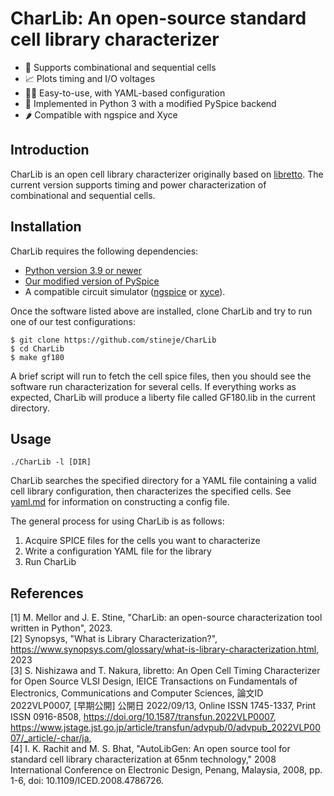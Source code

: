 # CharLib: An open-source standard cell library characterizer

- 🔩 Supports combinational and sequential cells
- 📈 Plots timing and I/O voltages
- 🧑‍💻 Easy-to-use, with YAML-based configuration
- 🐍 Implemented in Python 3 with a modified PySpice backend
- 🌶️ Compatible with ngspice and Xyce

## Introduction
CharLib is an open cell library characterizer originally based on [libretto](https://github.com/shiniziwa/libretto). The current version supports timing and power characterization of combinational and sequential cells.

## Installation
CharLib requires the following dependencies:

- [Python version 3.9 or newer](https://www.python.org)
- [Our modified version of PySpice](https://github.com/infinitymdm/PySpice)
- A compatible circuit simulator ([ngspice](https://ngspice.sourceforge.io/) or [xyce](https://xyce.sandia.gov/)).

Once the software listed above are installed, clone CharLib and try to run one of our test configurations:

```
$ git clone https://github.com/stineje/CharLib
$ cd CharLib
$ make gf180
```

A brief script will run to fetch the cell spice files, then you should see the software run characterization for several cells. If everything works as expected, CharLib will produce a liberty file called GF180.lib in the current directory.

## Usage
`./CharLib -l [DIR]`

CharLib searches the specified directory for a YAML file containing a valid cell library configuration, then characterizes the specified cells. See [yaml.md](https://github.com/stineje/CharLib/blob/main/docs/yaml.md) for information on constructing a config file.

The general process for using CharLib is as follows:
1. Acquire SPICE files for the cells you want to characterize
2. Write a configuration YAML file for the library
3. Run CharLib

## References
[1] M. Mellor and J. E. Stine, "CharLib: an open-source characterization tool written in Python", 2023. <br>
[2] Synopsys, "What is Library Characterization?", https://www.synopsys.com/glossary/what-is-library-characterization.html, 2023 <br>
[3] S. Nishizawa and T. Nakura, libretto: An Open Cell Timing Characterizer for Open Source VLSI Design, IEICE Transactions on Fundamentals of Electronics, Communications and Computer Sciences, 論文ID 2022VLP0007, [早期公開] 公開日 2022/09/13, Online ISSN 1745-1337, Print ISSN 0916-8508, https://doi.org/10.1587/transfun.2022VLP0007, https://www.jstage.jst.go.jp/article/transfun/advpub/0/advpub_2022VLP0007/_article/-char/ja, <br>
[4] I. K. Rachit and M. S. Bhat, "AutoLibGen: An open source tool for standard cell library characterization at 65nm technology," 2008 International Conference on Electronic Design, Penang, Malaysia, 2008, pp. 1-6, doi: 10.1109/ICED.2008.4786726. <br>
